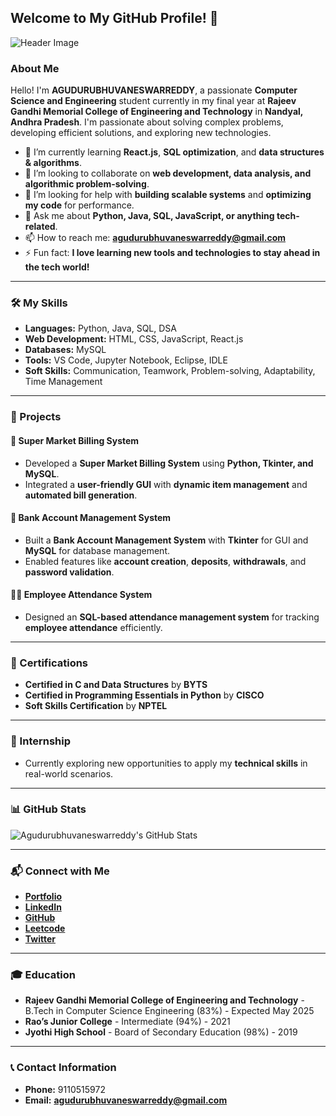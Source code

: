 ## Welcome to My GitHub Profile! 👋

![Header Image](https://your-image-url.com)

### About Me
Hello! I'm **AGUDURUBHUVANESWARREDDY**, a passionate **Computer Science and Engineering** student currently in my final year at **Rajeev Gandhi Memorial College of Engineering and Technology** in **Nandyal, Andhra Pradesh**. I'm passionate about solving complex problems, developing efficient solutions, and exploring new technologies.

- 🌱 I’m currently learning **React.js**, **SQL optimization**, and **data structures & algorithms**.
- 👯 I’m looking to collaborate on **web development, data analysis, and algorithmic problem-solving**.
- 🤔 I’m looking for help with **building scalable systems** and **optimizing my code** for performance.
- 💬 Ask me about **Python, Java, SQL, JavaScript, or anything tech-related**.
- 📫 How to reach me: **agudurubhuvaneswarreddy@gmail.com**
- ⚡ Fun fact: **I love learning new tools and technologies to stay ahead in the tech world!**

---

### 🛠 My Skills
- **Languages:** Python, Java, SQL, DSA
- **Web Development:** HTML, CSS, JavaScript, React.js
- **Databases:** MySQL
- **Tools:** VS Code, Jupyter Notebook, Eclipse, IDLE
- **Soft Skills:** Communication, Teamwork, Problem-solving, Adaptability, Time Management

---

### 🚀 Projects
#### 🛒 Super Market Billing System
- Developed a **Super Market Billing System** using **Python, Tkinter, and MySQL**.
- Integrated a **user-friendly GUI** with **dynamic item management** and **automated bill generation**.

#### 🏦 Bank Account Management System
- Built a **Bank Account Management System** with **Tkinter** for GUI and **MySQL** for database management.
- Enabled features like **account creation**, **deposits**, **withdrawals**, and **password validation**.

#### 🧑‍💻 Employee Attendance System
- Designed an **SQL-based attendance management system** for tracking **employee attendance** efficiently.

---

### 📜 Certifications
- **Certified in C and Data Structures** by **BYTS**
- **Certified in Programming Essentials in Python** by **CISCO**
- **Soft Skills Certification** by **NPTEL**

---

### 💼 Internship
- Currently exploring new opportunities to apply my **technical skills** in real-world scenarios.

---

### 📊 GitHub Stats
![Agudurubhuvaneswarreddy's GitHub Stats](https://github-readme-stats.vercel.app/api?username=your-username&show_icons=true&theme=radical)

---

### 📬 Connect with Me
- **[Portfolio](https://your-portfolio-link.com)**
- **[LinkedIn](https://linkedin.com/in/your-profile)**
- **[GitHub](https://github.com/your-username)**
- **[Leetcode](https://leetcode.com/your-profile)**
- **[Twitter](https://twitter.com/your-handle)**

---

### 🎓 Education
- **Rajeev Gandhi Memorial College of Engineering and Technology** - B.Tech in Computer Science Engineering (83%) - Expected May 2025
- **Rao’s Junior College** - Intermediate (94%) - 2021
- **Jyothi High School** - Board of Secondary Education (98%) - 2019

---

### 📞 Contact Information
- **Phone:** 9110515972
- **Email:** **agudurubhuvaneswarreddy@gmail.com**
